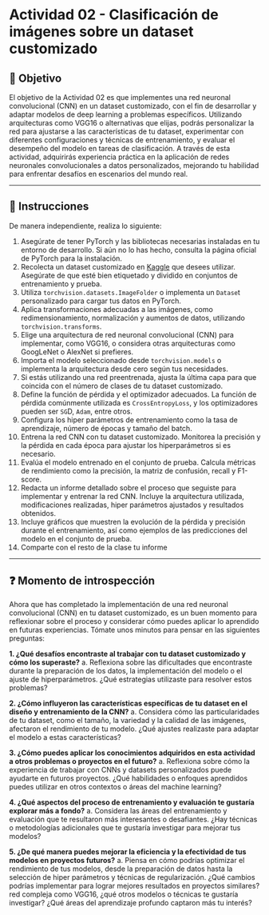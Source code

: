 # **Actividad 02 - Clasificación de imágenes sobre un dataset customizado**

## 🎯 **Objetivo**
El objetivo de la Actividad 02 es que implementes una red neuronal convolucional (CNN) en un dataset customizado, con el fin de desarrollar y adaptar modelos de deep learning a problemas específicos. Utilizando arquitecturas como VGG16 o alternativas que elijas, podrás personalizar la red para ajustarse a las características de tu dataset, experimentar con diferentes configuraciones y técnicas de entrenamiento, y evaluar el desempeño del modelo en tareas de clasificación. A través de esta actividad, adquirirás experiencia práctica en la aplicación de redes neuronales convolucionales a datos personalizados, mejorando tu habilidad para enfrentar desafíos en escenarios del mundo real.

---

## 📑 Instrucciones
De manera independiente, realiza lo siguiente:

1.	Asegúrate de tener PyTorch y las bibliotecas necesarias instaladas en tu entorno de desarrollo. Si aún no lo has hecho, consulta la página oficial de PyTorch para la instalación.
2.	Recolecta un dataset customizado en [Kaggle](www.kaggle.com) que desees utilizar. Asegúrate de que esté bien etiquetado y dividido en conjuntos de entrenamiento y prueba.
3.	Utiliza ```torchvision.datasets.ImageFolder``` o implementa un ```Datase```t personalizado para cargar tus datos en PyTorch.
4.	Aplica transformaciones adecuadas a las imágenes, como redimensionamiento, normalización y aumentos de datos, utilizando ```torchvision.transforms```.
5.	Elige una arquitectura de red neuronal convolucional (CNN) para implementar, como VGG16, o considera otras arquitecturas como GoogLeNet o AlexNet si prefieres.
6.	Importa el modelo seleccionado desde ```torchvision.models``` o implementa la arquitectura desde cero según tus necesidades.
7.	Si estás utilizando una red preentrenada, ajusta la última capa para que coincida con el número de clases de tu dataset customizado.
8.	Define la función de pérdida y el optimizador adecuados. La función de pérdida comúnmente utilizada es ```CrossEntropyLoss```, y los optimizadores pueden ser ```SG```D, ```Adam```, entre otros.
9.	Configura los hiper parámetros de entrenamiento como la tasa de aprendizaje, número de épocas y tamaño del batch.
10.	Entrena la red CNN con tu dataset customizado. Monitorea la precisión y la pérdida en cada época para ajustar los hiperparámetros si es necesario.
11.	Evalúa el modelo entrenado en el conjunto de prueba. Calcula métricas de rendimiento como la precisión, la matriz de confusión, recall y F1-score.
12.	Redacta un informe detallado sobre el proceso que seguiste para implementar y entrenar la red CNN. Incluye la arquitectura utilizada, modificaciones realizadas, hiper parámetros ajustados y resultados obtenidos.
13.	Incluye gráficos que muestren la evolución de la pérdida y precisión durante el entrenamiento, así como ejemplos de las predicciones del modelo en el conjunto de prueba.
14.	Comparte con el resto de la clase tu informe



---

## ❓ **Momento de introspección**

Ahora que has completado la implementación de una red neuronal convolucional (CNN) en tu dataset customizado, es un buen momento para reflexionar sobre el proceso y considerar cómo puedes aplicar lo aprendido en futuras experiencias. Tómate unos minutos para pensar en las siguientes preguntas:

**1.	¿Qué desafíos encontraste al trabajar con tu dataset customizado y cómo los superaste?**
a.	Reflexiona sobre las dificultades que encontraste durante la preparación de los datos, la implementación del modelo o el ajuste de hiperparámetros. ¿Qué estrategias utilizaste para resolver estos problemas?

**2.	¿Cómo influyeron las características específicas de tu dataset en el diseño y entrenamiento de la CNN?**
a.	Considera cómo las particularidades de tu dataset, como el tamaño, la variedad y la calidad de las imágenes, afectaron el rendimiento de tu modelo. ¿Qué ajustes realizaste para adaptar el modelo a estas características?

**3.	¿Cómo puedes aplicar los conocimientos adquiridos en esta actividad a otros problemas o proyectos en el futuro?**
a.	Reflexiona sobre cómo la experiencia de trabajar con CNNs y datasets personalizados puede ayudarte en futuros proyectos. ¿Qué habilidades o enfoques aprendidos puedes utilizar en otros contextos o áreas del machine learning?

**4.	¿Qué aspectos del proceso de entrenamiento y evaluación te gustaría explorar más a fondo?**
a.	Considera las áreas del entrenamiento y evaluación que te resultaron más interesantes o desafiantes. ¿Hay técnicas o metodologías adicionales que te gustaría investigar para mejorar tus modelos?

**5.	¿De qué manera puedes mejorar la eficiencia y la efectividad de tus modelos en proyectos futuros?**
a.	Piensa en cómo podrías optimizar el rendimiento de tus modelos, desde la preparación de datos hasta la selección de hiper parámetros y técnicas de regularización. ¿Qué cambios podrías implementar para lograr mejores resultados en proyectos similares?
red compleja como VGG16, ¿qué otros modelos o técnicas te gustaría investigar? ¿Qué áreas del aprendizaje profundo captaron más tu interés?






